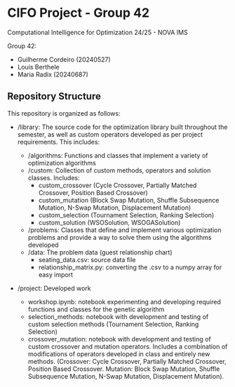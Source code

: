 # CIFO Project - Group 42
Computational Intelligence for Optimization 24/25 - NOVA IMS

Group 42:
- Guilherme Cordeiro (20240527)
- Louis Berthele
- Maria Radix (20240687)

## Repository Structure
This repository is organized as follows:

- /library: The source code for the optimization library built throughout the semester, as well as custom operators developed as per project requirements. This includes:
   - /algorithms: Functions and classes that implement a variety of optimization algorithms
   - /custom: Collection of custom methods, operators and solution classes. Includes:
        - custom_crossover (Cycle Crossover, Partially Matched Crossover, Position Based Crossover)
        - custom_mutation (Block Swap Mutation, Shuffle Subsequence Mutation, N-Swap Mutation, Displacement Mutation)
        - custom_selection (Tournament Selection, Ranking Selection)
        - custom_solution (WSOSolution, WSOGASolution)
   - /problems: Classes that define and implement various optimization problems and provide a way to solve them using the algorithms developed
   - /data: The problem data (guest relationship chart)
        - seating_data.csv: source data file
        - relationship_matrix.py: converting the .csv to a numpy array for easy import

- /project: Developed work
   - workshop.ipynb: notebook experimenting and developing required functions and classes for the genetic algorithm
   - selection_methods: notebook with development and testing of custom selection methods (Tournament Selection, Ranking Selection)
   - crossover_mutation: notebook with development and testing of custom crossover and mutation operators. Includes a combination of modifications of operators developed in class and entirely new methods. (Crossover: Cycle Crossover, Partially Matched Crossover, Position Based Crossover. Mutation: Block Swap Mutation, Shuffle Subsequence Mutation, N-Swap Mutation, Displacement Mutation).

